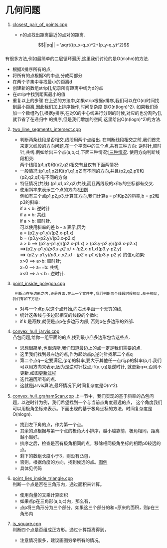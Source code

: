# 几何问题
1. [closest_pair_of_points.cpp](./closest_pair_of_points.cpp)
    
    + n的点找出距离最近的点对的距离.

$$||pq|| = \sqrt{(p_x-q_x)^2+(p_y-q_y)^2}$$   
有很多方法,例如最简单的二层循环遍历,这里我们讨论的是O(nlohn)的方法.     
+ 根据X排序所有的点,
+ 将所有的点根据X的中点,分成两部分
+ 在两个子集中寻找最小的距离d
+ 创建新的数组strip[],纪录所有距离中线为d的点
+ 在strip中找到距离最小的值
+ 重复以上的步骤
在上述的方法中,如果strip根据y排序,我们可以在O(n)时间找到最小距离,因此我们加上排序操作,时间复杂度
是O(n(logn)^2).
如果我们添加一个数组Py[],根据y排序,在对X的中心线进行分割的时候,对应的也分割Py[],就节省了在递归中
的排序,但是我们增加的空间,这里给出O(n(logn)^2)的方法.
2. [two_line_segments_intersect.cpp](./two_line_segments_intersect.cpp)
    
    + 判断两条线段是否相交,线段用两个点给出.
    在判断线段相交之前,我们首先来定义线段的方向问题,在一个平面中的三个点,共有三种方向:
    逆时针,顺时针,共线.例如给出三个点(a,b,c),下面三种情况:[!三种情况](../assert/orientation11.png).
    使用方向判断线段相交:     
    两个线段(p1,q1)和(p2,q2)相交有且仅有下面两情况:
    * 一般情况:(p1,q1,p2)和(p1,q1,q2)有不同的方向,并且(p2,q2,p1)和(p2,q2,q1)有不同的方向
    * 特征情况(共线):(p1,q1,p2,q2)共线,而且两线段的x和y的坐标都有交叉.

    + 使用斜率来表示三个点的方向:[!图例](../assert/pic.png)    
    例如有三个点p1,p2,p3,计算其方向,我们计算a = p1和p2的斜率,b = p2和p3的斜率:     
    if a < b: 逆时针   
    if a = b: 共线    
    if a > b: 顺时针.  
    可以使用斜率的差 b - a 表示,因为     
    a = (p2.y-p1.y)/(p2.x-p1.x)     
    b = (p3.y-p2.y)/(p3.x-p2.x)     
    a > b 
    ==> (p2.y-p1.y)/(p2.x-p1.x) > (p3.y-p2.y)/(p3.x-p2.x)    
    ==>(p2.y-p1.y)*(p3.x-p2.x) > (p2.x-p1.x)*(p3.y-p2.y)        
    ==> 
    (p2.y-p1.y)*(p3.x-p2.x) - (p2.x-p1.x)*(p3.y-p2.y) 的值x,如果:   
    x>0 ==> a>b: 顺时针;   
    x=0 ==> a==b: 共线;   
    x<0 ==> a < b : 逆时针.

3. [point_inside_polygon.cpp](./point_inside_polygon.cpp)
    
        判断点在多边形之内,还是外面.在上一个文件中,我们判断两个线段时候相交.基于相交,我们有如下方法:      
    * 对与一个点p,以这个点开始,向右水平画一个无穷的线, 
    * 统计这条线与多边形相交的线段的个数k;
    * if k 是奇数,就便是点p在多边形内部; 否则p在多边形的外部.

4. [convex_hull_jarvis.cpp](./convex_hull_jarvis.cpp)     
    凸包问题,给你一组平面的的点,找到最小凸多边形包含这些点.
    + 思想很简单,也很清晰,我们知道最边上的点一定是我们需要的点.
    + 这里我们找到最左边的点,作为起始点p,逆时针找第二个点q
    + 第二个点q一定要满足,(pq)的斜率,要大于其他任一点r与p的斜率(p,r).我们可以用方向来表示,因为是逆时针找点,if(p,r,q)是逆时针,
    就更新q=r,否则不更新.如图[更新过程](../assert/jarvis.png)
    + 迭代遍历所有的点.
    + 这就是jarvis算法,最坏情况下,时间复杂度是O(n^2).

5. [convex_hull_grahamScan.cpp](./convex_hull_grahamScan.cpp)
    上一节中，我们实现的基于斜率的凸包问题，以逆时针为例，我们希望找到一个与当前点角度最远的点，
    这个角度我们可以用极角坐标来表示。下面出现的基于极角坐标的方法，时间复杂度是O(nlogn).
    + 找到左下角的点，作为第一个点。
    + 其余的点根据与第一个点的极角大小排序，越小越靠前，极角相同，距离越小越好。
    + 排序之后，检查是否有极角相同的点，移除相同极角坐标的相距p0较远的点。
    + 剩下的数组长度小于3，则没有凸包，
    + 否则，根据角度的方向，找到候选的点。[图例](./assert/Graham1.png)
    + 具体见代码
6. [point_lies_inside_triangle.cpp](./point_lies_inside_triangle.cpp)   
    判断一个点是否在三角形内，通过面积来计算。
    + 使用向量的叉乘计算面积
    + 如果点p在三角形(a,b,c)内，那么有，
    + 点p将三角形分为三个部分，如果这三个部分的和=原来的面积，则p在三角形内

7. [is_square.cpp](./is_square.cpp)     
    判断四个点是否组成正方形。通过计算距离得到，
    + 注意情况很多，建议画图穷举所有的情况。
